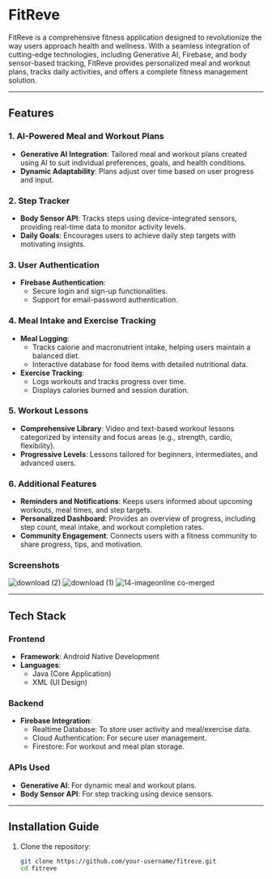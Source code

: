# FitReve

FitReve is a comprehensive fitness application designed to revolutionize the way users approach health and wellness. With a seamless integration of cutting-edge technologies, including Generative AI, Firebase, and body sensor-based tracking, FitReve provides personalized meal and workout plans, tracks daily activities, and offers a complete fitness management solution.

---

## Features

### 1. AI-Powered Meal and Workout Plans
- **Generative AI Integration**: Tailored meal and workout plans created using AI to suit individual preferences, goals, and health conditions.
- **Dynamic Adaptability**: Plans adjust over time based on user progress and input.

### 2. Step Tracker
- **Body Sensor API**: Tracks steps using device-integrated sensors, providing real-time data to monitor activity levels.
- **Daily Goals**: Encourages users to achieve daily step targets with motivating insights.

### 3. User Authentication
- **Firebase Authentication**:  
  - Secure login and sign-up functionalities.  
  - Support for email-password authentication.

### 4. Meal Intake and Exercise Tracking
- **Meal Logging**:  
  - Tracks calorie and macronutrient intake, helping users maintain a balanced diet.  
  - Interactive database for food items with detailed nutritional data.  
- **Exercise Tracking**:  
  - Logs workouts and tracks progress over time.  
  - Displays calories burned and session duration.

### 5. Workout Lessons
- **Comprehensive Library**: Video and text-based workout lessons categorized by intensity and focus areas (e.g., strength, cardio, flexibility).  
- **Progressive Levels**: Lessons tailored for beginners, intermediates, and advanced users.

### 6. Additional Features
- **Reminders and Notifications**: Keeps users informed about upcoming workouts, meal times, and step targets.  
- **Personalized Dashboard**: Provides an overview of progress, including step count, meal intake, and workout completion rates.  
- **Community Engagement**: Connects users with a fitness community to share progress, tips, and motivation.


### Screenshots
![download (2)](https://github.com/user-attachments/assets/4642b6f2-c83e-4352-9cda-84720593a923)
![download (1)](https://github.com/user-attachments/assets/1fb76f06-14f9-4571-8905-6d4e8a32993c)
![14-imageonline co-merged](https://github.com/user-attachments/assets/e8f0b02f-a95e-4d8e-b5b7-6d89aa237d59)




---

## Tech Stack

### Frontend
- **Framework**: Android Native Development  
- **Languages**:  
  - Java (Core Application)  
  - XML (UI Design)

### Backend
- **Firebase Integration**:  
  - Realtime Database: To store user activity and meal/exercise data.  
  - Cloud Authentication: For secure user management.  
  - Firestore: For workout and meal plan storage.

### APIs Used
- **Generative AI**: For dynamic meal and workout plans.  
- **Body Sensor API**: For step tracking using device sensors.

---

## Installation Guide

1. Clone the repository:
   ```bash
   git clone https://github.com/your-username/fitreve.git
   cd fitreve
